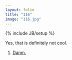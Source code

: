 ```yaml
---
layout: folio
title: "116"
image: "116.jpg"
---
```

{% include JB/setup %}

<div class="copy">
	<p>Yes, that is definitely not cool.</p>
</div>

<div class="choice">
	<ol>
		<li><a href="117.html">Damn.</a></li>
	</ol>
</div>